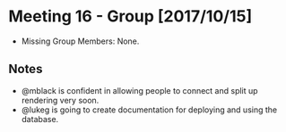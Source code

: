 # Meeting 16 - Group [2017/10/15]
- Missing Group Members: None.

## Notes
- @mblack is confident in allowing people to connect and split up rendering very soon.
- @lukeg is going to create documentation for deploying and using the database.
